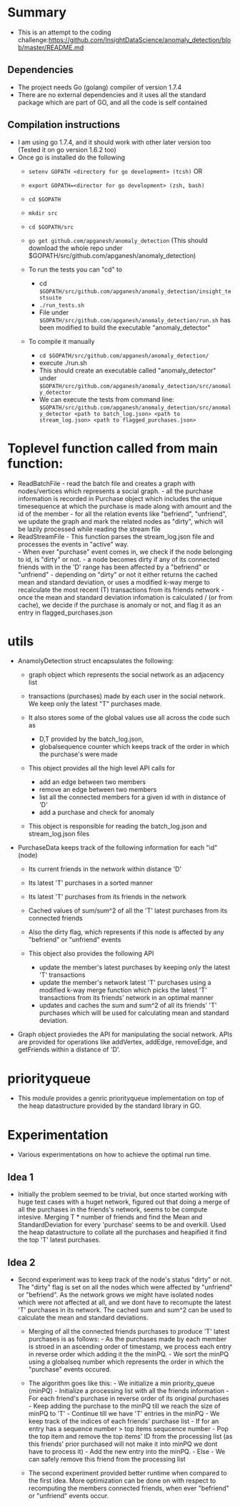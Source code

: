 
# Summary
-  This is an attempt to the coding challenge:https://github.com/InsightDataScience/anomaly_detection/blob/master/README.md

## Dependencies
- The project needs Go (golang) compiler of version 1.7.4
- There are no external dependencies and it uses all the standard package which are part of GO, and all the code is self contained

## Compilation instructions
- I am using go 1.7.4, and it should work with other later version too (Tested it on go version 1.6.2 too)
- Once go is installed do the following
    - `setenv GOPATH <directory for go development> (tcsh)`
        OR
    - `export GOPATH=<director for go development> (zsh, bash)`

    - `cd $GOPATH`
    - `mkdir src`
    - `cd $GOPATH/src`
    - `go get github.com/apganesh/anomaly_detection`
        (This should download the whole repo under $GOPATH/src/github.com/apganesh/anomaly_detection)

    - To run the tests you can "cd" to 
         - cd `$GOPATH/src/github.com/apganesh/anomaly_detection/insight_testsuite `
         - `./run_tests.sh`
         - File under `$GOPATH/src/github.com/apganesh/anomaly_detection/run.sh` has been modified to build the executable "anomaly_detector"

    - To compile it manually
        - `cd $GOPATH/src/github.com/apganesh/anomaly_detection/`
        - execute ./run.sh
        - This should create an executable called "anomaly_detector" under `$GOPATH/src/github.com/apganesh/anomaly_detection/src/anomaly_detector`
        - We can execute the tests from command line:
        `$GOPATH/src/github.com/apganesh/anomaly_detection/src/anomaly_detector <path to batch_log.json> <path to stream_log.json> <path to flagged_purchases.json>`

# Toplevel function called from main function:

- ReadBatchFile
        - read the batch file and creates a graph with nodes/vertices which represents a social graph.
        - all the purchase information is recorded in Purchase object which includes the unique timesequence at which the purchase is made along with amount and the id of the member
        - for all the relation events like "befriend", "unfriend", we update the graph and mark the related nodes as "dirty", which will be lazily processed while reading the stream file 
- ReadStreamFile
        - This function parses the stream_log.json file and processes the events in "active" way.  
        - When ever "purchase" event comes in, we check if the node belonging to id, is "dirty" or not.
            - a node becomes dirty if any of its connected friends with in the 'D' range has been affected by a "befriend" or "unfriend"
            - depending on "dirty" or not it either returns the cached mean and standard deviation, or uses a modified k-way merge to recalculate the most recent (T) transactions from its friends network
            - once the mean and standard deviation infomation is calculated / (or from cache), we decide if the purchase is anomaly or not, and flag it as an entry in flagged_purchases.json


# utils
- AnamolyDetection struct encapsulates the following:
    - graph object which represents the social network as an adjacency list
    - transactions (purchases) made by each user in the social network.  We keep only the latest "T" purchases made. 
    - It also stores some of the global values use all across the code such as
        - D,T provided by the batch_log.json, 
        - globalsequence counter which keeps track of the order in which the purchase's were made

    - This object provides all the high level API calls for 
        - add an edge between two members
        - remove an edge between two members
        - list all the connected members for a given id with in distance of 'D'
        - add a purchase and check for anomaly
    - This object is responsible for reading the batch_log.json and stream_log.json files


- PurchaseData keeps track of the following information for each "id" (node)
    - Its current friends in the network within distance 'D'
    - Its latest 'T' purchases in a sorted manner
    - Its latest 'T' purchases from its friends in the network
    - Cached values of sum/sum^2 of all the 'T' latest purchases from its connected friends
    - Also the dirty flag, which represents if this node is affected by any "befriend" or "unfriend" events

    - This object also provides the following API
        - update the member's latest purchases by keeping only the latest 'T' transactions
        - update the member's network latest 'T' purchases using a modified k-way merge function which picks the latest 'T' transactions from its friends' network in an optimal manner
        - updates and caches the sum and sum^2 of all its friends' 'T' purchases which will be used for calculating mean and standard deviation.

- Graph object proviedes the API for manipulating the social network.  APIs are provided for operations like addVertex, addEdge, removeEdge, and getFriends within a distance of 'D'.

# priorityqueue
- This module provides a genric priorityqueue implementation on top of the heap datastructure provided by the standard library in GO.


# Experimentation

- Various experimentations on how to achieve the optimal run time.

## Idea 1
- Initially the problem seemed to be trivial, but once started working with huge test cases with a huget network, figured out that doing a merge of all the purchases in the friends's network, seems to be compute intesive.  Merging T * number of friends and find the Mean and StandardDeviation for every 'purchase' seems to be and overkill.  Used the heap datastructure to collate all the purchases and heapified it find the top 'T' latest purchases.

## Idea 2

- Second experiment was to keep track of the node's status "dirty" or not.  The "dirty" flag is set on all the nodes which were affected by "unfriend" or "befriend".  As the network grows we might have isolated nodes which were not affected at all, and we dont have to recomupte the latest 'T' purchases in its network. The cached sum and sum^2 can be used to calculate the mean and standard deviations.
    - Merging of all the connected friends purchases to produce 'T' latest purchases is as follows:
            - As the purchases made by each member is stroed in an ascending order of timestamp, we process each entry in reverse order which adding it the the minPQ.
            - We sort the minPQ using a globalseq number which represents the order in which the "purchase" events occured.
    - The algorithm goes like this:
             - We initialize a min priority_queue (minPQ)
             - Initialize a processing list with all the friends information
             - For each friend's purchase in reverse order of its original purchases
                - Keep adding the purchase to the minPQ till we reach the size of minPQ to 'T'
                    - Continue till we have 'T' entries in the minPQ
                - We keep track of the indices of each friends' purchase list
                - If for an entry has a sequence number > top items sequcence number
                    - Pop the top item and remove the top items' ID from the processing list (as this friends' prior purchased will not make it into minPQ we dont have to process it)
                    - Add the new entry into the minPQ.
                - Else 
                    - We can safely remove this friend from the processing list

    - The second experiment provided better runtime when compared to the first idea.  More optimization can be done on with respect to recomputing the members connected friends, when ever "befriend" or "unfriend" events occur.


